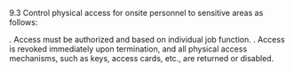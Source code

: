 9.3 Control physical access for onsite 
personnel to sensitive areas as follows: 

. Access must be authorized and 
based on individual job function. 
. Access is revoked immediately upon 
termination, and all physical access 
mechanisms, such as keys, access 
cards, etc., are returned or disabled. 



